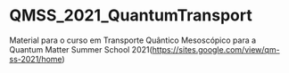 # QMSS_2021_QuantumTransport
Material para o curso em Transporte Quântico Mesoscópico para a Quantum Matter Summer School 2021(https://sites.google.com/view/qm-ss-2021/home)
